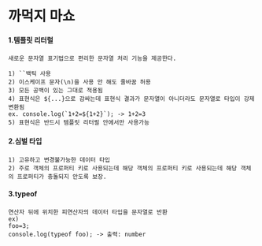 # 까먹지 마쇼

#### 1.템플릿 리터럴
```
새로운 문자열 표기법으로 편리한 문자열 처리 기능을 제공한다.

1) ``백틱 사용
2) 이스케이프 문자(\n)을 사용 안 해도 줄바꿈 허용
3) 모든 공백이 있는 그대로 적용됨
4) 표현식은 ${...}으로 감싸는데 표현식 결과가 문자열이 아니더라도 문자열로 타입이 강제 변환됨
ex. console.log(`1+2=${1+2}`); -> 1+2=3
5) 표현식은 반드시 템플릿 리터럴 안에서만 사용가능
```
#### 2.심벌 타입
```
1) 고유하고 변경불가능한 데이터 타입
2) 주로 객체의 프로퍼티 키로 사용되는데 해당 객체의 프로퍼티 키로 사용되는데 해당 객체의 프로퍼티가 충돌되지 안도록 보장.
```

#### 3.typeof
```
연산자 뒤에 위치한 피연산자의 데이터 타입을 문자열로 반환
ex)
foo=3;
console.log(typeof foo); -> 출력: number
```
